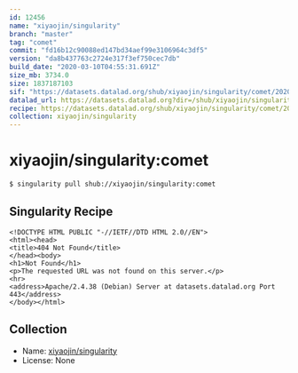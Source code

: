 ```yaml
---
id: 12456
name: "xiyaojin/singularity"
branch: "master"
tag: "comet"
commit: "fd16b12c90088ed147bd34aef99e3106964c3df5"
version: "da8b437763c2724e317f3ef750cec7db"
build_date: "2020-03-10T04:55:31.691Z"
size_mb: 3734.0
size: 1837187103
sif: "https://datasets.datalad.org/shub/xiyaojin/singularity/comet/2020-03-10-fd16b12c-da8b4377/da8b437763c2724e317f3ef750cec7db.sif"
datalad_url: https://datasets.datalad.org?dir=/shub/xiyaojin/singularity/comet/2020-03-10-fd16b12c-da8b4377/
recipe: https://datasets.datalad.org/shub/xiyaojin/singularity/comet/2020-03-10-fd16b12c-da8b4377/Singularity
collection: xiyaojin/singularity
---
```


# xiyaojin/singularity:comet

```bash
$ singularity pull shub://xiyaojin/singularity:comet
```

## Singularity Recipe

```singularity
<!DOCTYPE HTML PUBLIC "-//IETF//DTD HTML 2.0//EN">
<html><head>
<title>404 Not Found</title>
</head><body>
<h1>Not Found</h1>
<p>The requested URL was not found on this server.</p>
<hr>
<address>Apache/2.4.38 (Debian) Server at datasets.datalad.org Port 443</address>
</body></html>
```

## Collection

 - Name: [xiyaojin/singularity](https://github.com/xiyaojin/singularity)
 - License: None

